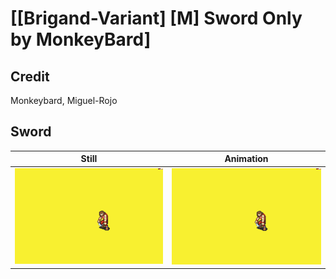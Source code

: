 # [\[Brigand-Variant\] \[M\] Sword Only by MonkeyBard]

## Credit

Monkeybard, Miguel-Rojo
	
## Sword

| Still | Animation |
| :---: | :-------: |
| ![Sword still](./Sword_000.png) | ![Sword animation](./Sword.gif) |
